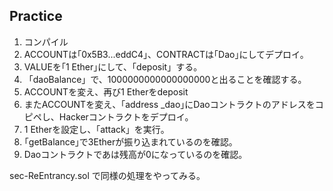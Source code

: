 ## Practice
1. コンパイル
2. ACCOUNTは｢0x5B3...eddC4｣、CONTRACTは｢Dao｣にしてデプロイ。
3. VALUEを｢1 Ether｣にして、「deposit」する。
4. 「daoBalance」で、1000000000000000000と出ることを確認する。
3. ACCOUNTを変え、再び1 Etherをdeposit
6. またACCOUNTを変え、｢address _dao｣にDaoコントラクトのアドレスをコピペし、Hackerコントラクトをデプロイ。
7. 1 Etherを設定し、「attack」を実行。
8. ｢getBalance｣で3Etherが振り込まれているのを確認。
9. Daoコントラクトであは残高が0になっているのを確認。

sec-ReEntrancy.sol で同様の処理をやってみる。